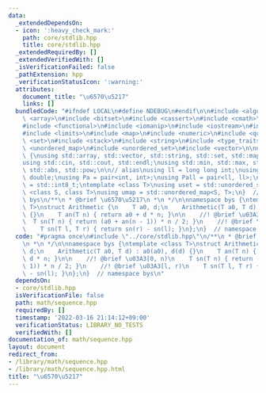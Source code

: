 ```yaml
---
data:
  _extendedDependsOn:
  - icon: ':heavy_check_mark:'
    path: core/stdlib.hpp
    title: core/stdlib.hpp
  _extendedRequiredBy: []
  _extendedVerifiedWith: []
  _isVerificationFailed: false
  _pathExtension: hpp
  _verificationStatusIcon: ':warning:'
  attributes:
    document_title: "\u6570\u5217"
    links: []
  bundledCode: "#ifndef LOCAL\n#define NDEBUG\n#endif\n\n#include <algorithm>\n#include\
    \ <array>\n#include <bitset>\n#include <cassert>\n#include <cmath>\n#include <complex>\n\
    #include <functional>\n#include <iomanip>\n#include <iostream>\n#include <iterator>\n\
    #include <limits>\n#include <map>\n#include <numeric>\n#include <queue>\n#include\
    \ <set>\n#include <stack>\n#include <string>\n#include <type_traits>\n#include\
    \ <unordered_map>\n#include <unordered_set>\n#include <vector>\n\nnamespace bys\
    \ {\nusing std::array, std::vector, std::string, std::set, std::map, std::pair;\n\
    using std::cin, std::cout, std::endl;\nusing std::min, std::max, std::sort, std::reverse,\
    \ std::abs, std::pow;\n\n// alias\nusing ll = long long int;\nusing ld = long\
    \ double;\nusing Pa = pair<int, int>;\nusing Pall = pair<ll, ll>;\nusing ibool\
    \ = std::int8_t;\ntemplate <class T>\nusing uset = std::unordered_set<T>;\ntemplate\
    \ <class S, class T>\nusing umap = std::unordered_map<S, T>;\n}  // namespace\
    \ bys\n/**\n * @brief \u6570\u5217\n *\n */\n\nnamespace bys {\ntemplate <class\
    \ T>\nstruct Arithmetic {\n    T a0, d;\n    Arithmetic(T a0, T d) : a0(a0), d(d)\
    \ {}\n    T an(T n) { return a0 + d * n; }\n\n    //! @brief \u03A3[0, n)\n  \
    \  T sn(T n) { return (a0 + an(n - 1)) * n / 2; }\n    //! @brief \u03A3[l, r)\n\
    \    T sn(T l, T r) { return sn(r) - sn(l); }\n};\n}  // namespace bys\n"
  code: "#pragma once\n#include \"../core/stdlib.hpp\"\n/**\n * @brief \u6570\u5217\
    \n *\n */\n\nnamespace bys {\ntemplate <class T>\nstruct Arithmetic {\n    T a0,\
    \ d;\n    Arithmetic(T a0, T d) : a0(a0), d(d) {}\n    T an(T n) { return a0 +\
    \ d * n; }\n\n    //! @brief \u03A3[0, n)\n    T sn(T n) { return (a0 + an(n -\
    \ 1)) * n / 2; }\n    //! @brief \u03A3[l, r)\n    T sn(T l, T r) { return sn(r)\
    \ - sn(l); }\n};\n}  // namespace bys\n"
  dependsOn:
  - core/stdlib.hpp
  isVerificationFile: false
  path: math/sequence.hpp
  requiredBy: []
  timestamp: '2022-03-16 21:14:12+09:00'
  verificationStatus: LIBRARY_NO_TESTS
  verifiedWith: []
documentation_of: math/sequence.hpp
layout: document
redirect_from:
- /library/math/sequence.hpp
- /library/math/sequence.hpp.html
title: "\u6570\u5217"
---
```

